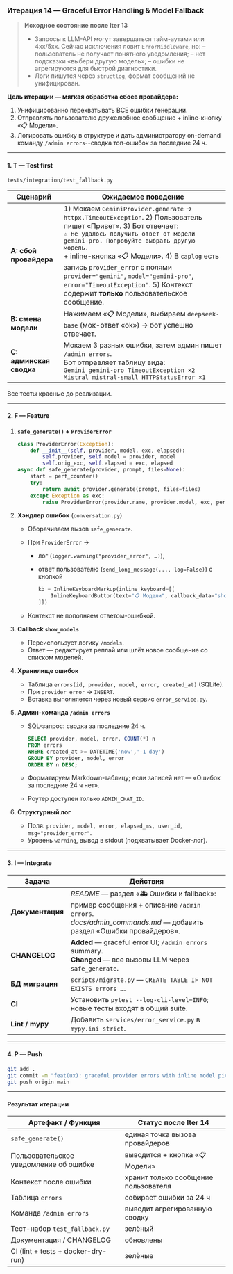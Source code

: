 ### Итерация 14 — **Graceful Error Handling & Model Fallback**

> **Исходное состояние после Iter 13**
>
> * Запросы к LLM-API могут завершаться тайм-аутами или 4xx/5xx. Сейчас исключения ловит `ErrorMiddleware`, но:
>   – пользователь не получает понятного уведомления;
>   – нет подсказки «выбери другую модель»;
>   – ошибки не агрегируются для быстрой диагностики.
> * Логи пишутся через `structlog`, формат сообщений не унифицирован.

**Цель итерации — мягкая обработка сбоев провайдера:**

1. Унифицированно перехватывать ВСЕ ошибки генерации.
2. Отправлять пользователю дружелюбное сообщение + inline-кнопку «📋 Модели».
3. Логировать ошибку в структуре и дать администратору on-demand команду `/admin errors`--сводка топ-ошибок за последние 24 ч.

---

#### 1. **T — Test first**

`tests/integration/test_fallback.py`

| Сценарий                | Ожидаемое поведение                                                                                                                                                                                                                                                                                                                                                                                                               |
| ----------------------- | --------------------------------------------------------------------------------------------------------------------------------------------------------------------------------------------------------------------------------------------------------------------------------------------------------------------------------------------------------------------------------------------------------------------------------- |
| **A: сбой провайдера**  | 1) Мокаем `GeminiProvider.generate` → `httpx.TimeoutException`. 2) Пользователь пишет «Привет». 3) Бот отвечает:<br>`⚠️ Не удалось получить ответ от модели gemini-pro. Попробуйте выбрать другую модель.`<br>+ inline-кнопка «📋 Модели». 4) В `caplog` есть запись `provider_error` c полями `provider="gemini"`, `model="gemini-pro"`, `error="TimeoutException"`. 5) Контекст содержит **только** пользовательское сообщение. |
| **B: смена модели**     | Нажимаем «📋 Модели», выбираем `deepseek-base` (мок-ответ «ok») → бот успешно отвечает.                                                                                                                                                                                                                                                                                                                                           |
| **C: админская сводка** | Мокаем 3 разных ошибки, затем админ пишет `/admin errors`.<br> Бот отправляет таблицу вида:<br>`Gemini gemini-pro TimeoutException ×2`<br>`Mistral mistral-small HTTPStatusError ×1`                                                                                                                                                                                                                                              |

Все тесты красные до реализации.

---

#### 2. **F — Feature**

1. **`safe_generate()` + `ProviderError`**

   ```python
   class ProviderError(Exception):
       def __init__(self, provider, model, exc, elapsed):
           self.provider, self.model = provider, model
           self.orig_exc, self.elapsed = exc, elapsed
   async def safe_generate(provider, prompt, files=None):
       start = perf_counter()
       try:
           return await provider.generate(prompt, files=files)
       except Exception as exc:
           raise ProviderError(provider.name, provider.model, exc, perf_counter()-start)
   ```
2. **Хэндлер ошибок** (`conversation.py`)

   * Оборачиваем вызов `safe_generate`.
   * При `ProviderError` →

     * лог (`logger.warning("provider_error", …)`),
     * ответ пользователю (`send_long_message(..., log=False)`) с кнопкой

       ```python
       kb = InlineKeyboardMarkup(inline_keyboard=[[
           InlineKeyboardButton(text="📋 Модели", callback_data="show_models")
       ]])
       ```
   * Контекст не пополняем ответом-ошибкой.
3. **Callback `show_models`**

   * Переиспользует логику `/models`.
   * Ответ — редактирует реплай или шлёт новое сообщение со списком моделей.
4. **Хранилище ошибок**

   * Таблица `errors(id, provider, model, error, created_at)` (SQLite).
   * При `provider_error` → `INSERT`.
   * Вставка выполняется через новый сервис `error_service.py`.
5. **Админ-команда `/admin errors`**

   * SQL-запрос: сводка за последние 24 ч.

     ```sql
     SELECT provider, model, error, COUNT(*) n
     FROM errors
     WHERE created_at >= DATETIME('now','-1 day')
     GROUP BY provider, model, error
     ORDER BY n DESC;
     ```
   * Форматируем Markdown-таблицу; если записей нет — «Ошибок за последние 24 ч нет».
   * Роутер доступен только `ADMIN_CHAT_ID`.
6. **Структурный лог**

   * Поля: `provider, model, error, elapsed_ms, user_id, msg="provider_error"`.
   * Уровень `warning`, вывод в stdout (подхватывает Docker-лог).

---

#### 3. **I — Integrate**

| Задача           | Действия                                                                                                                                                    |
| ---------------- | ----------------------------------------------------------------------------------------------------------------------------------------------------------- |
| **Документация** | *README* — раздел «🚑 Ошибки и fallback»: пример сообщения + описание `/admin errors`.<br>*docs/admin\_commands.md* — добавить раздел «Ошибки провайдеров». |
| **CHANGELOG**    | **Added** — graceful error UI; `/admin errors` summary.<br>**Changed** — все вызовы LLM через `safe_generate`.                                              |
| **БД миграция**  | `scripts/migrate.py` — `CREATE TABLE IF NOT EXISTS errors …`.                                                                                               |
| **CI**           | Установить `pytest --log-cli-level=INFO`; новые тесты входят в общий suite.                                                                                 |
| **Lint / mypy**  | Добавить `services/error_service.py` в `mypy.ini strict`.                                                                                                   |

---

#### 4. **P — Push**

```bash
git add .
git commit -m "feat(ux): graceful provider errors with inline model picker & /admin errors summary"
git push origin main
```

---

#### Результат итерации

| Артефакт / Функция                     | Статус после Iter 14                 |
| -------------------------------------- | ------------------------------------ |
| `safe_generate()`                      | единая точка вызова провайдеров      |
| Пользовательское уведомление об ошибке | выводится + кнопка «📋 Модели»       |
| Контекст после ошибки                  | хранит только сообщение пользователя |
| Таблица `errors`                       | собирает ошибки за 24 ч              |
| Команда `/admin errors`                | выводит агрегированную сводку        |
| Тест-набор `test_fallback.py`          | зелёный                              |
| Документация / CHANGELOG               | обновлены                            |
| CI (lint + tests + docker-dry-run)     | зелёные                              |

